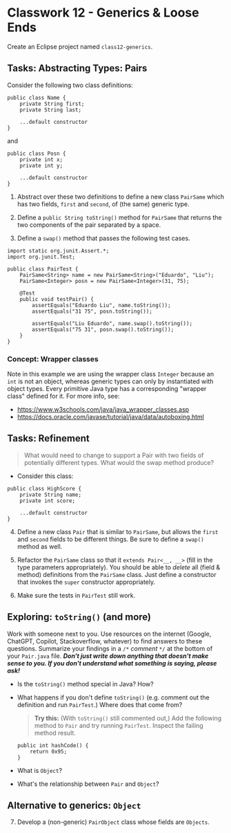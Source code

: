 # Classwork 12 - Generics & Loose Ends

Create an Eclipse project named `class12-generics`.


## Tasks: Abstracting Types: Pairs

Consider the following two class definitions:

```
public class Name {
    private String first;
    private String last;

    ...default constructor
}
```

and

```
public class Posn {
    private int x;
    private int y;

    ...default constructor
}
```

1. Abstract over these two definitions to define a new class `PairSame` which has two fields, `first` and `second`, of (the same) generic type.

2. Define a `public String toString()` method for `PairSame` that returns the two components of the pair separated by a space.
   
3. Define a `swap()` method that passes the following test cases.


```
import static org.junit.Assert.*;
import org.junit.Test;

public class PairTest {
    PairSame<String> name = new PairSame<String>("Eduardo", "Liu");
    PairSame<Integer> posn = new PairSame<Integer>(31, 75);

    @Test 
    public void testPair() {
        assertEquals("Eduardo Liu", name.toString());
        assertEquals("31 75", posn.toString());

        assertEquals("Liu Eduardo", name.swap().toString());
        assertEquals("75 31", posn.swap().toString());
    }
}
```

### Concept: Wrapper classes

Note in this example we are using the wrapper class `Integer` because an `int` is not an object, whereas generic types can only by instantiated with object types. Every primitive Java type has a corresponding "wrapper class" defined for it. For more info, see:

- https://www.w3schools.com/java/java_wrapper_classes.asp
- https://docs.oracle.com/javase/tutorial/java/data/autoboxing.html


## Tasks: Refinement

> What would need to change to support a Pair with two fields of potentially different types. What would the swap method produce?

- Consider this class:
```
public class HighScore {
    private String name;
    private int score;

    ...default constructor
}
```

4. Define a new class `Pair` that is similar to `PairSame`, but allows the `first` and `second` fields to be different things. Be sure to define a `swap()` method as well.

5. Refactor the `PairSame` class so that it `extends Pair<__, __>`  (fill in the type parameters appropriately). You should be able to *delete* all (field & method) definitions from the `PairSame` class. Just define a constructor that invokes the `super` constructor appropriately.

6. Make sure the tests in `PairTest` still work.


## Exploring: `toString()` (and more)

Work with someone next to you. Use resources on the internet (Google, ChatGPT, Copilot, Stackoverflow, whatever) to find answers to these questions. Summarize your findings in a `/*` *comment* `*/` at the bottom of your `Pair.java` file. ***Don't just write down anything that doesn't make sense to you. If you don't understand what something is saying, please ask!***

- Is the `toString()` method special in Java? How? 

- What happens if you don't define `toString()` (e.g. comment out the definition and run `PairTest`.) Where does that come from?

    > **Try this:** (With `toString()` still commented out,) Add the following method to `Pair` and try running `PairTest`. Inspect the failing method result.

    ```
    public int hashCode() { 
		return 0x95;
	}
    ```

- What is `Object`? 

- What's the relationship between `Pair` and `Object`? 

## Alternative to generics: `Object`

7. Develop a (non-generic) `PairObject` class whose fields are `Objects`.


